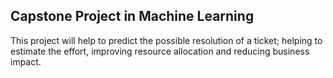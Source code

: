 ## Capstone Project in Machine Learning
This project will help to predict the possible resolution of a ticket; helping to estimate the effort, improving resource allocation and reducing business impact. 
